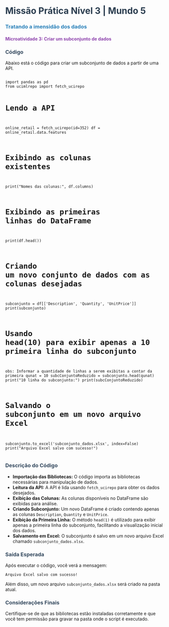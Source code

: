 <h1 style="color: #2c3e50;">Missão Prática Nível 3 | Mundo 5</h1>
<h3 style="color: #2980b9;">Tratando a imensidão dos dados</h3>

<h4 style="color: #8e44ad;">Microatividade 3: Criar um subconjunto de dados</h4>

<h3 style="color: #34495e;">Código</h3>
<p>Abaixo está o código para criar um subconjunto de dados a partir de uma API.</p>
<pre><code>
import pandas as pd
from ucimlrepo import fetch_ucirepo

# Lendo a API

online_retail = fetch_ucirepo(id=352)
df = online_retail.data.features

# Exibindo as colunas existentes

print("Nomes das colunas:", df.columns)

# Exibindo as primeiras linhas do DataFrame

print(df.head())

# Criando um novo conjunto de dados com as colunas desejadas

subconjunto = df[['Description', 'Quantity', 'UnitPrice']]
print(subconjunto)

# Usando head(10) para exibir apenas a 10 primeira linha do subconjunto

obs: Informar a quantidade de linhas a serem exibitas a contar da primeira
qunat = 10
subcConjuntoReduzido = subconjunto.head(qunat)
print("10 linha do subconjunto:")
print(subcConjuntoReduzido)

# Salvando o subconjunto em um novo arquivo Excel

subconjunto.to_excel('subconjunto_dados.xlsx', index=False)
print("Arquivo Excel salvo com sucesso!")
</code></pre>

<h3 style="color: #34495e;">Descrição do Código</h3>
<ul>
    <li><strong>Importação das Bibliotecas:</strong> O código importa as bibliotecas necessárias para manipulação de dados.</li>
    <li><strong>Leitura da API:</strong> A API é lida usando <code>fetch_ucirepo</code> para obter os dados desejados.</li>
    <li><strong>Exibição das Colunas:</strong> As colunas disponíveis no DataFrame são exibidas para análise.</li>
    <li><strong>Criando Subconjunto:</strong> Um novo DataFrame é criado contendo apenas as colunas <code>Description</code>, <code>Quantity</code> e <code>UnitPrice</code>.</li>
    <li><strong>Exibição da Primeira Linha:</strong> O método <code>head(1)</code> é utilizado para exibir apenas a primeira linha do subconjunto, facilitando a visualização inicial dos dados.</li>
    <li><strong>Salvamento em Excel:</strong> O subconjunto é salvo em um novo arquivo Excel chamado <code>subconjunto_dados.xlsx</code>.</li>
</ul>

<h3 style="color: #34495e;">Saída Esperada</h3>
<p>Após executar o código, você verá a mensagem:</p>
<pre><code>Arquivo Excel salvo com sucesso!</code></pre>
<p>Além disso, um novo arquivo <code>subconjunto_dados.xlsx</code> será criado na pasta atual.</p>

<h3 style="color: #34495e;">Considerações Finais</h3>
<p>Certifique-se de que as bibliotecas estão instaladas corretamente e que você tem permissão para gravar na pasta onde o script é executado.</p>
